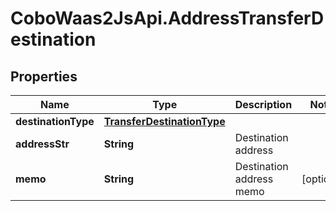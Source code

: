 # CoboWaas2JsApi.AddressTransferDestination

## Properties

Name | Type | Description | Notes
------------ | ------------- | ------------- | -------------
**destinationType** | [**TransferDestinationType**](TransferDestinationType.md) |  | 
**addressStr** | **String** | Destination address | 
**memo** | **String** | Destination address memo | [optional] 


